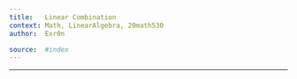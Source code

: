 ```yaml
---
title:   Linear Combination
context: Math, LinearAlgebra, 20math530
author:  Exr0n

source:  #index
---
```


---
